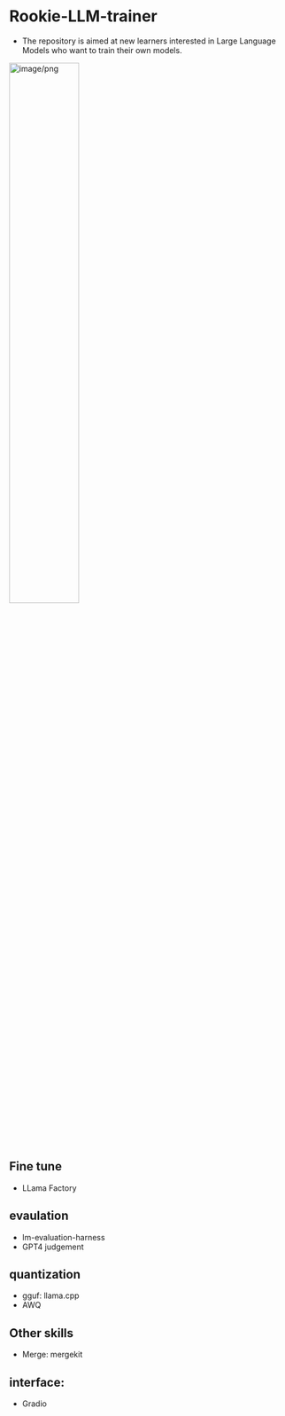 # Rookie-LLM-trainer
- The repository is aimed at new learners interested in Large Language Models who want to train their own models.
<img src="https://github.com/JosephLi0419/Rookie-LLM-trainer/assets/89914044/7bea6db9-0a55-4bbd-976b-4479ddc45079" alt="image/png" style="width:50%; height:auto;">

## Fine tune
- LLama Factory

## evaulation
- lm-evaluation-harness
- GPT4 judgement

## quantization
- gguf: llama.cpp
- AWQ
## Other skills
- Merge: mergekit

## interface:
- Gradio

